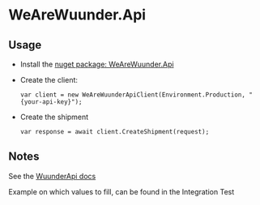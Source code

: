 # WeAreWuunder.Api

## Usage

- Install the [nuget package: WeAreWuunder.Api](https://www.nuget.org/packages/WeAreWuunder.Api)

- Create the client:

      var client = new WeAreWuunderApiClient(Environment.Production, "{your-api-key}");

- Create the shipment

      var response = await client.CreateShipment(request);

## Notes

See the [WuunderApi docs](https://wearewuunder.com/handleiding/technical-manual-book-shipments-api/)

Example on which values to fill, can be found in the Integration Test
